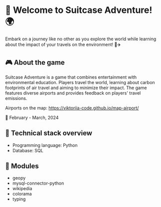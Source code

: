 # 🎒 Welcome to Suitcase Adventure! 🌍

Embark on a journey like no other as you explore the world while learning about the impact of your travels on the environment! 🌱✈️

## :video_game: About the game

Suitcase Adventure is a game that combines entertainment with environmental education. Players travel the world, learning about carbon footprints of air travel and aiming to minimize their impact. The game features diverse airports and provides feedback on players' travel emissions.

Airports on the map: https://viktoriia-code.github.io/map-airport/

📅 February - March, 2024

## :floppy_disk: Technical stack overview
* Programming language: Python
* Database: SQL

## :electric_plug: Modules
* geopy
* mysql-connector-python
* wikipedia
* colorama
* typing
